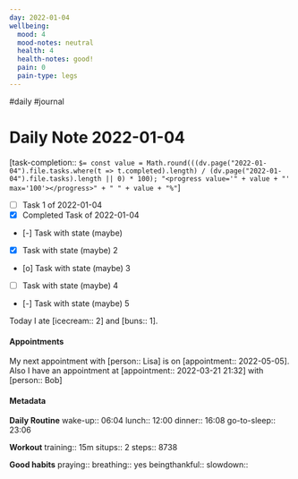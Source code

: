 ```yaml
---
day: 2022-01-04
wellbeing:
  mood: 4
  mood-notes: neutral
  health: 4
  health-notes: good!
  pain: 0
  pain-type: legs
---
```

#daily #journal

# Daily Note 2022-01-04

[task-completion:: `$= const value = Math.round(((dv.page("2022-01-04").file.tasks.where(t => t.completed).length) / (dv.page("2022-01-04").file.tasks).length || 0) * 100); "<progress value='" + value + "' max='100'></progress>" + " " + value + "%"`]

- [ ] Task 1 of 2022-01-04
- [x] Completed Task of 2022-01-04
- [-] Task with state (maybe)
- [x] Task with state (maybe) 2
- [o] Task with state (maybe) 3
- [ ] Task with state (maybe) 4
- [-] Task with state (maybe) 5

Today I ate [icecream:: 2] and [buns:: 1].

#### Appointments
My next appointment with [person:: Lisa] is on [appointment:: 2022-05-05].
Also I have an appointment at [appointment:: 2022-03-21 21:32] with [person:: Bob]

#### Metadata

**Daily Routine**
wake-up:: 06:04
lunch:: 12:00
dinner:: 16:08
go-to-sleep:: 23:06

**Workout**
training:: 15m
situps:: 2
steps:: 8738

**Good habits**
praying:: 
breathing:: yes
beingthankful:: 
slowdown:: 
